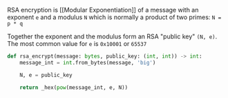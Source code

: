 RSA encryption is [[Modular Exponentiation]] of a message with an exponent `e` and a modulus `N` which is normally a product of two primes: `N = p * q`

Together the exponent and the modulus form an RSA "public key" `(N, e)`. The most common value for `e` is `0x10001` or `65537`

```python
def rsa_encrypt(message: bytes, public_key: (int, int)) -> int:
    message_int = int.from_bytes(message, 'big')

    N, e = public_key

    return _hex(pow(message_int, e, N))

```